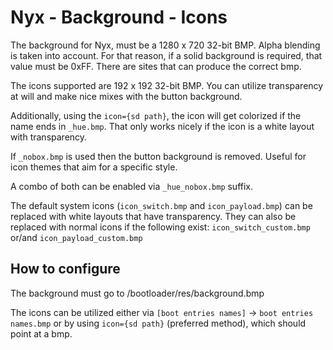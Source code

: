 # Nyx - Background - Icons

The background for Nyx, must be a 1280 x 720 32-bit BMP. Alpha blending is taken into account. For that reason, if a solid background is required, that value must be 0xFF. There are sites that can produce the correct bmp.

The icons supported are 192 x 192 32-bit BMP. You can utilize transparency at will and make nice mixes with the button background.

Additionally, using the `icon={sd path}`, the icon will get colorized if the name ends in `_hue.bmp`. That only works nicely if the icon is a white layout with transparency.

If `_nobox.bmp` is used then the button background is removed. Useful for icon themes that aim for a specific style.

A combo of both can be enabled via `_hue_nobox.bmp` suffix.

The default system icons (`icon_switch.bmp` and `icon_payload.bmp`) can be replaced with white layouts that have transparency. They can also be replaced with normal icons if the following exist: `icon_switch_custom.bmp` or/and `icon_payload_custom.bmp`


## How to configure

The background must go to /bootloader/res/background.bmp

The icons can be utilized either via `[boot entries names]` -> `boot entries names.bmp` or by using `icon={sd path}` (preferred method), which should point at a bmp.
